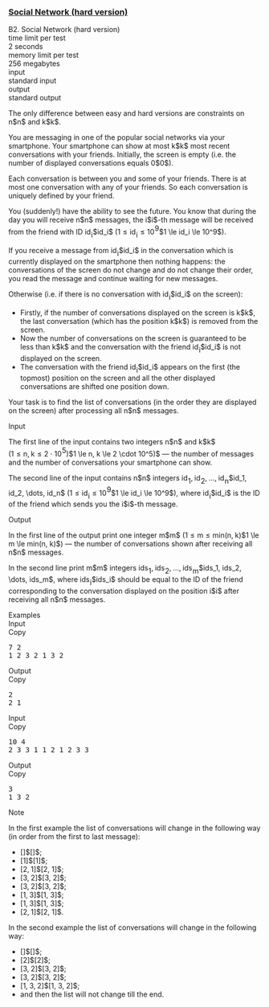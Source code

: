<h3><a href="https://codeforces.com/contest/1234/problem/B2" target="_blank" rel="noopener noreferrer">Social Network (hard version)</a></h3>

<div class="header"><div class="title">B2. Social Network (hard version)</div><div class="time-limit"><div class="property-title">time limit per test</div>2 seconds</div><div class="memory-limit"><div class="property-title">memory limit per test</div>256 megabytes</div><div class="input-file input-standard"><div class="property-title">input</div>standard input</div><div class="output-file output-standard"><div class="property-title">output</div>standard output</div></div><div><p><span class="tex-font-style-bf">The only difference between easy and hard versions are constraints on <span class="MathJax_Preview" style="color: inherit;"><span class="MJXp-math" id="MJXp-Span-1"><span class="MJXp-mi MJXp-italic" id="MJXp-Span-2">n</span></span></span>$n$ and <span class="MathJax_Preview" style="color: inherit;"><span class="MJXp-math" id="MJXp-Span-3"><span class="MJXp-mi MJXp-italic" id="MJXp-Span-4">k</span></span></span>$k$</span>.</p><p>You are messaging in one of the popular social networks via your smartphone. Your smartphone can show at most <span class="MathJax_Preview" style="color: inherit;"><span class="MJXp-math" id="MJXp-Span-5"><span class="MJXp-mi MJXp-italic" id="MJXp-Span-6">k</span></span></span>$k$ most recent conversations with your friends. Initially, the screen is empty (i.e. the number of displayed conversations equals <span class="MathJax_Preview" style="color: inherit;"><span class="MJXp-math" id="MJXp-Span-7"><span class="MJXp-mn" id="MJXp-Span-8">0</span></span></span>$0$).</p><p>Each conversation is between you and some of your friends. There is at most one conversation with any of your friends. So each conversation is uniquely defined by your friend.</p><p>You (suddenly!) have the ability to see the future. You know that during the day you will receive <span class="MathJax_Preview" style="color: inherit;"><span class="MJXp-math" id="MJXp-Span-9"><span class="MJXp-mi MJXp-italic" id="MJXp-Span-10">n</span></span></span>$n$ messages, the <span class="MathJax_Preview" style="color: inherit;"><span class="MJXp-math" id="MJXp-Span-11"><span class="MJXp-mi MJXp-italic" id="MJXp-Span-12">i</span></span></span>$i$-th message will be received from the friend with ID <span class="MathJax_Preview" style="color: inherit;"><span class="MJXp-math" id="MJXp-Span-13"><span class="MJXp-mi MJXp-italic" id="MJXp-Span-14">i</span><span class="MJXp-msubsup" id="MJXp-Span-15"><span class="MJXp-mi MJXp-italic" id="MJXp-Span-16" style="margin-right: 0.05em;">d</span><span class="MJXp-mi MJXp-italic MJXp-script" id="MJXp-Span-17" style="vertical-align: -0.4em;">i</span></span></span></span>$id_i$ (<span class="MathJax_Preview" style="color: inherit;"><span class="MJXp-math" id="MJXp-Span-18"><span class="MJXp-mn" id="MJXp-Span-19">1</span><span class="MJXp-mo" id="MJXp-Span-20" style="margin-left: 0.333em; margin-right: 0.333em;">≤</span><span class="MJXp-mi MJXp-italic" id="MJXp-Span-21">i</span><span class="MJXp-msubsup" id="MJXp-Span-22"><span class="MJXp-mi MJXp-italic" id="MJXp-Span-23" style="margin-right: 0.05em;">d</span><span class="MJXp-mi MJXp-italic MJXp-script" id="MJXp-Span-24" style="vertical-align: -0.4em;">i</span></span><span class="MJXp-mo" id="MJXp-Span-25" style="margin-left: 0.333em; margin-right: 0.333em;">≤</span><span class="MJXp-msubsup" id="MJXp-Span-26"><span class="MJXp-mn" id="MJXp-Span-27" style="margin-right: 0.05em;">10</span><span class="MJXp-mn MJXp-script" id="MJXp-Span-28" style="vertical-align: 0.5em;">9</span></span></span></span>$1 \le id_i \le 10^9$).</p><p>If you receive a message from <span class="MathJax_Preview" style="color: inherit;"><span class="MJXp-math" id="MJXp-Span-29"><span class="MJXp-mi MJXp-italic" id="MJXp-Span-30">i</span><span class="MJXp-msubsup" id="MJXp-Span-31"><span class="MJXp-mi MJXp-italic" id="MJXp-Span-32" style="margin-right: 0.05em;">d</span><span class="MJXp-mi MJXp-italic MJXp-script" id="MJXp-Span-33" style="vertical-align: -0.4em;">i</span></span></span></span>$id_i$ in the conversation which is currently displayed on the smartphone then nothing happens: the conversations of the screen do not change and do not change their order, you read the message and continue waiting for new messages.</p><p>Otherwise (i.e. if there is no conversation with <span class="MathJax_Preview" style="color: inherit;"><span class="MJXp-math" id="MJXp-Span-34"><span class="MJXp-mi MJXp-italic" id="MJXp-Span-35">i</span><span class="MJXp-msubsup" id="MJXp-Span-36"><span class="MJXp-mi MJXp-italic" id="MJXp-Span-37" style="margin-right: 0.05em;">d</span><span class="MJXp-mi MJXp-italic MJXp-script" id="MJXp-Span-38" style="vertical-align: -0.4em;">i</span></span></span></span>$id_i$ on the screen):</p><ul> <li> Firstly, if the number of conversations displayed on the screen is <span class="MathJax_Preview" style="color: inherit;"><span class="MJXp-math" id="MJXp-Span-39"><span class="MJXp-mi MJXp-italic" id="MJXp-Span-40">k</span></span></span>$k$, the last conversation (which has the position <span class="MathJax_Preview" style="color: inherit;"><span class="MJXp-math" id="MJXp-Span-41"><span class="MJXp-mi MJXp-italic" id="MJXp-Span-42">k</span></span></span>$k$) is removed from the screen. </li><li> Now the number of conversations on the screen is guaranteed to be less than <span class="MathJax_Preview" style="color: inherit;"><span class="MJXp-math" id="MJXp-Span-43"><span class="MJXp-mi MJXp-italic" id="MJXp-Span-44">k</span></span></span>$k$ and the conversation with the friend <span class="MathJax_Preview" style="color: inherit;"><span class="MJXp-math" id="MJXp-Span-45"><span class="MJXp-mi MJXp-italic" id="MJXp-Span-46">i</span><span class="MJXp-msubsup" id="MJXp-Span-47"><span class="MJXp-mi MJXp-italic" id="MJXp-Span-48" style="margin-right: 0.05em;">d</span><span class="MJXp-mi MJXp-italic MJXp-script" id="MJXp-Span-49" style="vertical-align: -0.4em;">i</span></span></span></span>$id_i$ is not displayed on the screen. </li><li> The conversation with the friend <span class="MathJax_Preview" style="color: inherit;"><span class="MJXp-math" id="MJXp-Span-50"><span class="MJXp-mi MJXp-italic" id="MJXp-Span-51">i</span><span class="MJXp-msubsup" id="MJXp-Span-52"><span class="MJXp-mi MJXp-italic" id="MJXp-Span-53" style="margin-right: 0.05em;">d</span><span class="MJXp-mi MJXp-italic MJXp-script" id="MJXp-Span-54" style="vertical-align: -0.4em;">i</span></span></span></span>$id_i$ appears on the first (the topmost) position on the screen and all the other displayed conversations are shifted one position down. </li></ul><p>Your task is to find the list of conversations (in the order they are displayed on the screen) after processing all <span class="MathJax_Preview" style="color: inherit;"><span class="MJXp-math" id="MJXp-Span-55"><span class="MJXp-mi MJXp-italic" id="MJXp-Span-56">n</span></span></span>$n$ messages.</p></div><div class="input-specification"><div class="section-title">Input</div><p>The first line of the input contains two integers <span class="MathJax_Preview" style="color: inherit;"><span class="MJXp-math" id="MJXp-Span-57"><span class="MJXp-mi MJXp-italic" id="MJXp-Span-58">n</span></span></span>$n$ and <span class="MathJax_Preview" style="color: inherit;"><span class="MJXp-math" id="MJXp-Span-59"><span class="MJXp-mi MJXp-italic" id="MJXp-Span-60">k</span></span></span>$k$ (<span class="MathJax_Preview" style="color: inherit;"><span class="MJXp-math" id="MJXp-Span-61"><span class="MJXp-mn" id="MJXp-Span-62">1</span><span class="MJXp-mo" id="MJXp-Span-63" style="margin-left: 0.333em; margin-right: 0.333em;">≤</span><span class="MJXp-mi MJXp-italic" id="MJXp-Span-64">n</span><span class="MJXp-mo" id="MJXp-Span-65" style="margin-left: 0em; margin-right: 0.222em;">,</span><span class="MJXp-mi MJXp-italic" id="MJXp-Span-66">k</span><span class="MJXp-mo" id="MJXp-Span-67" style="margin-left: 0.333em; margin-right: 0.333em;">≤</span><span class="MJXp-mn" id="MJXp-Span-68">2</span><span class="MJXp-mo" id="MJXp-Span-69" style="margin-left: 0.267em; margin-right: 0.267em;">⋅</span><span class="MJXp-msubsup" id="MJXp-Span-70"><span class="MJXp-mn" id="MJXp-Span-71" style="margin-right: 0.05em;">10</span><span class="MJXp-mn MJXp-script" id="MJXp-Span-72" style="vertical-align: 0.5em;">5</span></span><span class="MJXp-mo" id="MJXp-Span-73" style="margin-left: 0em; margin-right: 0em;">)</span></span></span>$1 \le n, k \le 2 \cdot 10^5)$ — the number of messages and the number of conversations your smartphone can show.</p><p>The second line of the input contains <span class="MathJax_Preview" style="color: inherit;"><span class="MJXp-math" id="MJXp-Span-74"><span class="MJXp-mi MJXp-italic" id="MJXp-Span-75">n</span></span></span>$n$ integers <span class="MathJax_Preview" style="color: inherit;"><span class="MJXp-math" id="MJXp-Span-76"><span class="MJXp-mi MJXp-italic" id="MJXp-Span-77">i</span><span class="MJXp-msubsup" id="MJXp-Span-78"><span class="MJXp-mi MJXp-italic" id="MJXp-Span-79" style="margin-right: 0.05em;">d</span><span class="MJXp-mn MJXp-script" id="MJXp-Span-80" style="vertical-align: -0.4em;">1</span></span><span class="MJXp-mo" id="MJXp-Span-81" style="margin-left: 0em; margin-right: 0.222em;">,</span><span class="MJXp-mi MJXp-italic" id="MJXp-Span-82">i</span><span class="MJXp-msubsup" id="MJXp-Span-83"><span class="MJXp-mi MJXp-italic" id="MJXp-Span-84" style="margin-right: 0.05em;">d</span><span class="MJXp-mn MJXp-script" id="MJXp-Span-85" style="vertical-align: -0.4em;">2</span></span><span class="MJXp-mo" id="MJXp-Span-86" style="margin-left: 0em; margin-right: 0.222em;">,</span><span class="MJXp-mo" id="MJXp-Span-87" style="margin-left: 0em; margin-right: 0em;">…</span><span class="MJXp-mo" id="MJXp-Span-88" style="margin-left: 0em; margin-right: 0.222em;">,</span><span class="MJXp-mi MJXp-italic" id="MJXp-Span-89">i</span><span class="MJXp-msubsup" id="MJXp-Span-90"><span class="MJXp-mi MJXp-italic" id="MJXp-Span-91" style="margin-right: 0.05em;">d</span><span class="MJXp-mi MJXp-italic MJXp-script" id="MJXp-Span-92" style="vertical-align: -0.4em;">n</span></span></span></span>$id_1, id_2, \dots, id_n$ (<span class="MathJax_Preview" style="color: inherit;"><span class="MJXp-math" id="MJXp-Span-93"><span class="MJXp-mn" id="MJXp-Span-94">1</span><span class="MJXp-mo" id="MJXp-Span-95" style="margin-left: 0.333em; margin-right: 0.333em;">≤</span><span class="MJXp-mi MJXp-italic" id="MJXp-Span-96">i</span><span class="MJXp-msubsup" id="MJXp-Span-97"><span class="MJXp-mi MJXp-italic" id="MJXp-Span-98" style="margin-right: 0.05em;">d</span><span class="MJXp-mi MJXp-italic MJXp-script" id="MJXp-Span-99" style="vertical-align: -0.4em;">i</span></span><span class="MJXp-mo" id="MJXp-Span-100" style="margin-left: 0.333em; margin-right: 0.333em;">≤</span><span class="MJXp-msubsup" id="MJXp-Span-101"><span class="MJXp-mn" id="MJXp-Span-102" style="margin-right: 0.05em;">10</span><span class="MJXp-mn MJXp-script" id="MJXp-Span-103" style="vertical-align: 0.5em;">9</span></span></span></span>$1 \le id_i \le 10^9$), where <span class="MathJax_Preview" style="color: inherit;"><span class="MJXp-math" id="MJXp-Span-104"><span class="MJXp-mi MJXp-italic" id="MJXp-Span-105">i</span><span class="MJXp-msubsup" id="MJXp-Span-106"><span class="MJXp-mi MJXp-italic" id="MJXp-Span-107" style="margin-right: 0.05em;">d</span><span class="MJXp-mi MJXp-italic MJXp-script" id="MJXp-Span-108" style="vertical-align: -0.4em;">i</span></span></span></span>$id_i$ is the ID of the friend which sends you the <span class="MathJax_Preview" style="color: inherit;"><span class="MJXp-math" id="MJXp-Span-109"><span class="MJXp-mi MJXp-italic" id="MJXp-Span-110">i</span></span></span>$i$-th message.</p></div><div class="output-specification"><div class="section-title">Output</div><p>In the first line of the output print one integer <span class="MathJax_Preview" style="color: inherit;"><span class="MJXp-math" id="MJXp-Span-111"><span class="MJXp-mi MJXp-italic" id="MJXp-Span-112">m</span></span></span>$m$ (<span class="MathJax_Preview" style="color: inherit;"><span class="MJXp-math" id="MJXp-Span-113"><span class="MJXp-mn" id="MJXp-Span-114">1</span><span class="MJXp-mo" id="MJXp-Span-115" style="margin-left: 0.333em; margin-right: 0.333em;">≤</span><span class="MJXp-mi MJXp-italic" id="MJXp-Span-116">m</span><span class="MJXp-mo" id="MJXp-Span-117" style="margin-left: 0.333em; margin-right: 0.333em;">≤</span><span class="MJXp-mi MJXp-italic" id="MJXp-Span-118">m</span><span class="MJXp-mi MJXp-italic" id="MJXp-Span-119">i</span><span class="MJXp-mi MJXp-italic" id="MJXp-Span-120">n</span><span class="MJXp-mo" id="MJXp-Span-121" style="margin-left: 0em; margin-right: 0em;">(</span><span class="MJXp-mi MJXp-italic" id="MJXp-Span-122">n</span><span class="MJXp-mo" id="MJXp-Span-123" style="margin-left: 0em; margin-right: 0.222em;">,</span><span class="MJXp-mi MJXp-italic" id="MJXp-Span-124">k</span><span class="MJXp-mo" id="MJXp-Span-125" style="margin-left: 0em; margin-right: 0em;">)</span></span></span>$1 \le m \le min(n, k)$) — the number of conversations shown after receiving all <span class="MathJax_Preview" style="color: inherit;"><span class="MJXp-math" id="MJXp-Span-126"><span class="MJXp-mi MJXp-italic" id="MJXp-Span-127">n</span></span></span>$n$ messages.</p><p>In the second line print <span class="MathJax_Preview" style="color: inherit;"><span class="MJXp-math" id="MJXp-Span-128"><span class="MJXp-mi MJXp-italic" id="MJXp-Span-129">m</span></span></span>$m$ integers <span class="MathJax_Preview" style="color: inherit;"><span class="MJXp-math" id="MJXp-Span-130"><span class="MJXp-mi MJXp-italic" id="MJXp-Span-131">i</span><span class="MJXp-mi MJXp-italic" id="MJXp-Span-132">d</span><span class="MJXp-msubsup" id="MJXp-Span-133"><span class="MJXp-mi MJXp-italic" id="MJXp-Span-134" style="margin-right: 0.05em;">s</span><span class="MJXp-mn MJXp-script" id="MJXp-Span-135" style="vertical-align: -0.4em;">1</span></span><span class="MJXp-mo" id="MJXp-Span-136" style="margin-left: 0em; margin-right: 0.222em;">,</span><span class="MJXp-mi MJXp-italic" id="MJXp-Span-137">i</span><span class="MJXp-mi MJXp-italic" id="MJXp-Span-138">d</span><span class="MJXp-msubsup" id="MJXp-Span-139"><span class="MJXp-mi MJXp-italic" id="MJXp-Span-140" style="margin-right: 0.05em;">s</span><span class="MJXp-mn MJXp-script" id="MJXp-Span-141" style="vertical-align: -0.4em;">2</span></span><span class="MJXp-mo" id="MJXp-Span-142" style="margin-left: 0em; margin-right: 0.222em;">,</span><span class="MJXp-mo" id="MJXp-Span-143" style="margin-left: 0em; margin-right: 0em;">…</span><span class="MJXp-mo" id="MJXp-Span-144" style="margin-left: 0em; margin-right: 0.222em;">,</span><span class="MJXp-mi MJXp-italic" id="MJXp-Span-145">i</span><span class="MJXp-mi MJXp-italic" id="MJXp-Span-146">d</span><span class="MJXp-msubsup" id="MJXp-Span-147"><span class="MJXp-mi MJXp-italic" id="MJXp-Span-148" style="margin-right: 0.05em;">s</span><span class="MJXp-mi MJXp-italic MJXp-script" id="MJXp-Span-149" style="vertical-align: -0.4em;">m</span></span></span></span>$ids_1, ids_2, \dots, ids_m$, where <span class="MathJax_Preview" style="color: inherit;"><span class="MJXp-math" id="MJXp-Span-150"><span class="MJXp-mi MJXp-italic" id="MJXp-Span-151">i</span><span class="MJXp-mi MJXp-italic" id="MJXp-Span-152">d</span><span class="MJXp-msubsup" id="MJXp-Span-153"><span class="MJXp-mi MJXp-italic" id="MJXp-Span-154" style="margin-right: 0.05em;">s</span><span class="MJXp-mi MJXp-italic MJXp-script" id="MJXp-Span-155" style="vertical-align: -0.4em;">i</span></span></span></span>$ids_i$ should be equal to the ID of the friend corresponding to the conversation displayed on the position <span class="MathJax_Preview" style="color: inherit;"><span class="MJXp-math" id="MJXp-Span-156"><span class="MJXp-mi MJXp-italic" id="MJXp-Span-157">i</span></span></span>$i$ after receiving all <span class="MathJax_Preview" style="color: inherit;"><span class="MJXp-math" id="MJXp-Span-158"><span class="MJXp-mi MJXp-italic" id="MJXp-Span-159">n</span></span></span>$n$ messages.</p></div><div class="sample-tests"><div class="section-title">Examples</div><div class="sample-test"><div class="input"><div class="title">Input<div title="Copy" data-clipboard-target="#id000581215356820296" id="id00375292420042981" class="input-output-copier">Copy</div></div><pre id="id000581215356820296">7 2
1 2 3 2 1 3 2
</pre></div><div class="output"><div class="title">Output<div title="Copy" data-clipboard-target="#id000789299582953894" id="id003101753272357357" class="input-output-copier">Copy</div></div><pre id="id000789299582953894">2
2 1 
</pre></div><div class="input"><div class="title">Input<div title="Copy" data-clipboard-target="#id007867598022464514" id="id005251789095288074" class="input-output-copier">Copy</div></div><pre id="id007867598022464514">10 4
2 3 3 1 1 2 1 2 3 3
</pre></div><div class="output"><div class="title">Output<div title="Copy" data-clipboard-target="#id0014636187740854012" id="id004180810190788605" class="input-output-copier">Copy</div></div><pre id="id0014636187740854012">3
1 3 2 
</pre></div></div></div><div class="note"><div class="section-title">Note</div><p>In the first example the list of conversations will change in the following way (in order from the first to last message):</p><ul> <li> <span class="MathJax_Preview" style="color: inherit;"><span class="MJXp-math" id="MJXp-Span-160"><span class="MJXp-mo" id="MJXp-Span-161" style="margin-left: 0em; margin-right: 0em;">[</span><span class="MJXp-mo" id="MJXp-Span-162" style="margin-left: 0em; margin-right: 0em;">]</span></span></span>$[]$; </li><li> <span class="MathJax_Preview" style="color: inherit;"><span class="MJXp-math" id="MJXp-Span-163"><span class="MJXp-mo" id="MJXp-Span-164" style="margin-left: 0em; margin-right: 0em;">[</span><span class="MJXp-mn" id="MJXp-Span-165">1</span><span class="MJXp-mo" id="MJXp-Span-166" style="margin-left: 0em; margin-right: 0em;">]</span></span></span>$[1]$; </li><li> <span class="MathJax_Preview" style="color: inherit;"><span class="MJXp-math" id="MJXp-Span-167"><span class="MJXp-mo" id="MJXp-Span-168" style="margin-left: 0em; margin-right: 0em;">[</span><span class="MJXp-mn" id="MJXp-Span-169">2</span><span class="MJXp-mo" id="MJXp-Span-170" style="margin-left: 0em; margin-right: 0.222em;">,</span><span class="MJXp-mn" id="MJXp-Span-171">1</span><span class="MJXp-mo" id="MJXp-Span-172" style="margin-left: 0em; margin-right: 0em;">]</span></span></span>$[2, 1]$; </li><li> <span class="MathJax_Preview" style="color: inherit;"><span class="MJXp-math" id="MJXp-Span-173"><span class="MJXp-mo" id="MJXp-Span-174" style="margin-left: 0em; margin-right: 0em;">[</span><span class="MJXp-mn" id="MJXp-Span-175">3</span><span class="MJXp-mo" id="MJXp-Span-176" style="margin-left: 0em; margin-right: 0.222em;">,</span><span class="MJXp-mn" id="MJXp-Span-177">2</span><span class="MJXp-mo" id="MJXp-Span-178" style="margin-left: 0em; margin-right: 0em;">]</span></span></span>$[3, 2]$; </li><li> <span class="MathJax_Preview" style="color: inherit;"><span class="MJXp-math" id="MJXp-Span-179"><span class="MJXp-mo" id="MJXp-Span-180" style="margin-left: 0em; margin-right: 0em;">[</span><span class="MJXp-mn" id="MJXp-Span-181">3</span><span class="MJXp-mo" id="MJXp-Span-182" style="margin-left: 0em; margin-right: 0.222em;">,</span><span class="MJXp-mn" id="MJXp-Span-183">2</span><span class="MJXp-mo" id="MJXp-Span-184" style="margin-left: 0em; margin-right: 0em;">]</span></span></span>$[3, 2]$; </li><li> <span class="MathJax_Preview" style="color: inherit;"><span class="MJXp-math" id="MJXp-Span-185"><span class="MJXp-mo" id="MJXp-Span-186" style="margin-left: 0em; margin-right: 0em;">[</span><span class="MJXp-mn" id="MJXp-Span-187">1</span><span class="MJXp-mo" id="MJXp-Span-188" style="margin-left: 0em; margin-right: 0.222em;">,</span><span class="MJXp-mn" id="MJXp-Span-189">3</span><span class="MJXp-mo" id="MJXp-Span-190" style="margin-left: 0em; margin-right: 0em;">]</span></span></span>$[1, 3]$; </li><li> <span class="MathJax_Preview" style="color: inherit;"><span class="MJXp-math" id="MJXp-Span-191"><span class="MJXp-mo" id="MJXp-Span-192" style="margin-left: 0em; margin-right: 0em;">[</span><span class="MJXp-mn" id="MJXp-Span-193">1</span><span class="MJXp-mo" id="MJXp-Span-194" style="margin-left: 0em; margin-right: 0.222em;">,</span><span class="MJXp-mn" id="MJXp-Span-195">3</span><span class="MJXp-mo" id="MJXp-Span-196" style="margin-left: 0em; margin-right: 0em;">]</span></span></span>$[1, 3]$; </li><li> <span class="MathJax_Preview" style="color: inherit;"><span class="MJXp-math" id="MJXp-Span-197"><span class="MJXp-mo" id="MJXp-Span-198" style="margin-left: 0em; margin-right: 0em;">[</span><span class="MJXp-mn" id="MJXp-Span-199">2</span><span class="MJXp-mo" id="MJXp-Span-200" style="margin-left: 0em; margin-right: 0.222em;">,</span><span class="MJXp-mn" id="MJXp-Span-201">1</span><span class="MJXp-mo" id="MJXp-Span-202" style="margin-left: 0em; margin-right: 0em;">]</span></span></span>$[2, 1]$. </li></ul><p>In the second example the list of conversations will change in the following way:</p><ul> <li> <span class="MathJax_Preview" style="color: inherit;"><span class="MJXp-math" id="MJXp-Span-203"><span class="MJXp-mo" id="MJXp-Span-204" style="margin-left: 0em; margin-right: 0em;">[</span><span class="MJXp-mo" id="MJXp-Span-205" style="margin-left: 0em; margin-right: 0em;">]</span></span></span>$[]$; </li><li> <span class="MathJax_Preview" style="color: inherit;"><span class="MJXp-math" id="MJXp-Span-206"><span class="MJXp-mo" id="MJXp-Span-207" style="margin-left: 0em; margin-right: 0em;">[</span><span class="MJXp-mn" id="MJXp-Span-208">2</span><span class="MJXp-mo" id="MJXp-Span-209" style="margin-left: 0em; margin-right: 0em;">]</span></span></span>$[2]$; </li><li> <span class="MathJax_Preview" style="color: inherit;"><span class="MJXp-math" id="MJXp-Span-210"><span class="MJXp-mo" id="MJXp-Span-211" style="margin-left: 0em; margin-right: 0em;">[</span><span class="MJXp-mn" id="MJXp-Span-212">3</span><span class="MJXp-mo" id="MJXp-Span-213" style="margin-left: 0em; margin-right: 0.222em;">,</span><span class="MJXp-mn" id="MJXp-Span-214">2</span><span class="MJXp-mo" id="MJXp-Span-215" style="margin-left: 0em; margin-right: 0em;">]</span></span></span>$[3, 2]$; </li><li> <span class="MathJax_Preview" style="color: inherit;"><span class="MJXp-math" id="MJXp-Span-216"><span class="MJXp-mo" id="MJXp-Span-217" style="margin-left: 0em; margin-right: 0em;">[</span><span class="MJXp-mn" id="MJXp-Span-218">3</span><span class="MJXp-mo" id="MJXp-Span-219" style="margin-left: 0em; margin-right: 0.222em;">,</span><span class="MJXp-mn" id="MJXp-Span-220">2</span><span class="MJXp-mo" id="MJXp-Span-221" style="margin-left: 0em; margin-right: 0em;">]</span></span></span>$[3, 2]$; </li><li> <span class="MathJax_Preview" style="color: inherit;"><span class="MJXp-math" id="MJXp-Span-222"><span class="MJXp-mo" id="MJXp-Span-223" style="margin-left: 0em; margin-right: 0em;">[</span><span class="MJXp-mn" id="MJXp-Span-224">1</span><span class="MJXp-mo" id="MJXp-Span-225" style="margin-left: 0em; margin-right: 0.222em;">,</span><span class="MJXp-mn" id="MJXp-Span-226">3</span><span class="MJXp-mo" id="MJXp-Span-227" style="margin-left: 0em; margin-right: 0.222em;">,</span><span class="MJXp-mn" id="MJXp-Span-228">2</span><span class="MJXp-mo" id="MJXp-Span-229" style="margin-left: 0em; margin-right: 0em;">]</span></span></span>$[1, 3, 2]$; </li><li> and then the list will not change till the end. </li></ul></div>